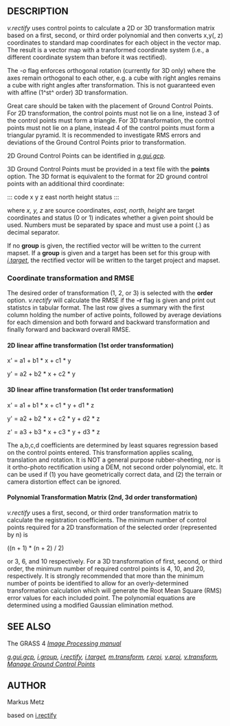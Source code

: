 ## DESCRIPTION

*v.rectify* uses control points to calculate a 2D or 3D transformation
matrix based on a first, second, or third order polynomial and then
converts x,y(, z) coordinates to standard map coordinates for each
object in the vector map. The result is a vector map with a transformed
coordinate system (i.e., a different coordinate system than before it
was rectified).

The *-o* flag enforces orthogonal rotation (currently for 3D only) where
the axes remain orthogonal to each other, e.g. a cube with right angles
remains a cube with right angles after transformation. This is not
guaranteed even with affine (1^st^ order) 3D transformation.

Great care should be taken with the placement of Ground Control Points.
For 2D transformation, the control points must not lie on a line,
instead 3 of the control points must form a triangle. For 3D
transformation, the control points must not lie on a plane, instead 4 of
the control points must form a triangular pyramid. It is recommended to
investigate RMS errors and deviations of the Ground Control Points prior
to transformation.

2D Ground Control Points can be identified in
*[g.gui.gcp](g.gui.gcp.html)*.

3D Ground Control Points must be provided in a text file with the
**points** option. The 3D format is equivalent to the format for 2D
ground control points with an additional third coordinate:

::: code
     x y z east north height status
:::

where *x, y, z* are source coordinates, *east, north, height* are target
coordinates and status (0 or 1) indicates whether a given point should
be used. Numbers must be separated by space and must use a point (.) as
decimal separator.

If no **group** is given, the rectified vector will be written to the
current mapset. If a **group** is given and a target has been set for
this group with *[i.target](i.target.html)*, the rectified vector will
be written to the target project and mapset.

### Coordinate transformation and RMSE

The desired order of transformation (1, 2, or 3) is selected with the
**order** option. *v.rectify* will calculate the RMSE if the **-r** flag
is given and print out statistcs in tabular format. The last row gives a
summary with the first column holding the number of active points,
followed by average deviations for each dimension and both forward and
backward transformation and finally forward and backward overall RMSE.

#### 2D linear affine transformation (1st order transformation)

x\' = a1 + b1 \* x + c1 \* y

y\' = a2 + b2 \* x + c2 \* y

#### 3D linear affine transformation (1st order transformation)

x\' = a1 + b1 \* x + c1 \* y + d1 \* z

y\' = a2 + b2 \* x + c2 \* y + d2 \* z

z\' = a3 + b3 \* x + c3 \* y + d3 \* z

The a,b,c,d coefficients are determined by least squares regression
based on the control points entered. This transformation applies
scaling, translation and rotation. It is NOT a general purpose
rubber-sheeting, nor is it ortho-photo rectification using a DEM, not
second order polynomial, etc. It can be used if (1) you have
geometrically correct data, and (2) the terrain or camera distortion
effect can be ignored.

#### Polynomial Transformation Matrix (2nd, 3d order transformation)

*v.rectify* uses a first, second, or third order transformation matrix
to calculate the registration coefficients. The minimum number of
control points required for a 2D transformation of the selected order
(represented by n) is

((n + 1) \* (n + 2) / 2)

or 3, 6, and 10 respectively. For a 3D transformation of first, second,
or third order, the minimum number of required control points is 4, 10,
and 20, respectively. It is strongly recommended that more than the
minimum number of points be identified to allow for an overly-determined
transformation calculation which will generate the Root Mean Square
(RMS) error values for each included point. The polynomial equations are
determined using a modified Gaussian elimination method.

## SEE ALSO

The GRASS 4 *[Image Processing
manual](https://grass.osgeo.org/gdp/imagery/grass4_image_processing.pdf)*

*[g.gui.gcp](g.gui.gcp.html), [i.group](i.group.html),
[i.rectify](i.rectify.html), [i.target](i.target.html),
[m.transform](m.transform.html), [r.proj](r.proj.html),
[v.proj](v.proj.html), [v.transform](v.transform.html),*\
*[Manage Ground Control Points](wxGUI.gcp.html)*

## AUTHOR

Markus Metz

based on [i.rectify](i.rectify.html)
